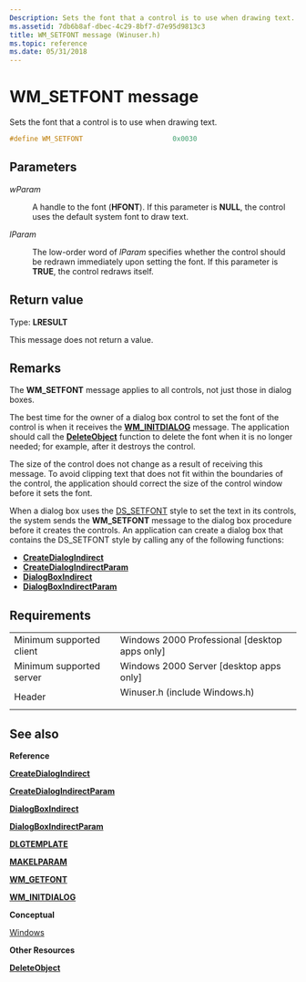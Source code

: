 ```yaml
---
Description: Sets the font that a control is to use when drawing text.
ms.assetid: 7db6b8af-dbec-4c29-8bf7-d7e95d9813c3
title: WM_SETFONT message (Winuser.h)
ms.topic: reference
ms.date: 05/31/2018
---
```


# WM\_SETFONT message

Sets the font that a control is to use when drawing text.


```C++
#define WM_SETFONT                      0x0030
```



## Parameters

<dl> <dt>

*wParam* 
</dt> <dd>

A handle to the font (**HFONT**). If this parameter is **NULL**, the control uses the default system font to draw text.

</dd> <dt>

*lParam* 
</dt> <dd>

The low-order word of *lParam* specifies whether the control should be redrawn immediately upon setting the font. If this parameter is **TRUE**, the control redraws itself.

</dd> </dl>

## Return value

Type: **LRESULT**

This message does not return a value.

## Remarks

The **WM\_SETFONT** message applies to all controls, not just those in dialog boxes.

The best time for the owner of a dialog box control to set the font of the control is when it receives the [**WM\_INITDIALOG**](https://msdn.microsoft.com/library/ms645428(v=VS.85).aspx) message. The application should call the [**DeleteObject**](https://msdn.microsoft.com/library/Dd183539(v=VS.85).aspx) function to delete the font when it is no longer needed; for example, after it destroys the control.

The size of the control does not change as a result of receiving this message. To avoid clipping text that does not fit within the boundaries of the control, the application should correct the size of the control window before it sets the font.

When a dialog box uses the [DS\_SETFONT](https://msdn.microsoft.com/library/ms644994(v=VS.85).aspx) style to set the text in its controls, the system sends the **WM\_SETFONT** message to the dialog box procedure before it creates the controls. An application can create a dialog box that contains the DS\_SETFONT style by calling any of the following functions:

-   [**CreateDialogIndirect**](https://msdn.microsoft.com/library/ms645436(v=VS.85).aspx)
-   [**CreateDialogIndirectParam**](https://msdn.microsoft.com/library/ms645441(v=VS.85).aspx)
-   [**DialogBoxIndirect**](https://msdn.microsoft.com/library/ms645457(v=VS.85).aspx)
-   [**DialogBoxIndirectParam**](https://msdn.microsoft.com/library/ms645461(v=VS.85).aspx)

## Requirements



|                                     |                                                                                                          |
|-------------------------------------|----------------------------------------------------------------------------------------------------------|
| Minimum supported client<br/> | Windows 2000 Professional \[desktop apps only\]<br/>                                               |
| Minimum supported server<br/> | Windows 2000 Server \[desktop apps only\]<br/>                                                     |
| Header<br/>                   | <dl> <dt>Winuser.h (include Windows.h)</dt> </dl> |



## See also

<dl> <dt>

**Reference**
</dt> <dt>

[**CreateDialogIndirect**](https://msdn.microsoft.com/library/ms645436(v=VS.85).aspx)
</dt> <dt>

[**CreateDialogIndirectParam**](https://msdn.microsoft.com/library/ms645441(v=VS.85).aspx)
</dt> <dt>

[**DialogBoxIndirect**](https://msdn.microsoft.com/library/ms645457(v=VS.85).aspx)
</dt> <dt>

[**DialogBoxIndirectParam**](https://msdn.microsoft.com/library/ms645461(v=VS.85).aspx)
</dt> <dt>

[**DLGTEMPLATE**](https://msdn.microsoft.com/library/ms645394(v=VS.85).aspx)
</dt> <dt>

[**MAKELPARAM**](https://msdn.microsoft.com/library/ms632661(v=VS.85).aspx)
</dt> <dt>

[**WM\_GETFONT**](wm-getfont.md)
</dt> <dt>

[**WM\_INITDIALOG**](https://msdn.microsoft.com/library/ms645428(v=VS.85).aspx)
</dt> <dt>

**Conceptual**
</dt> <dt>

[Windows](windows.md)
</dt> <dt>

**Other Resources**
</dt> <dt>

[**DeleteObject**](https://msdn.microsoft.com/library/Dd183539(v=VS.85).aspx)
</dt> </dl>

 

 




